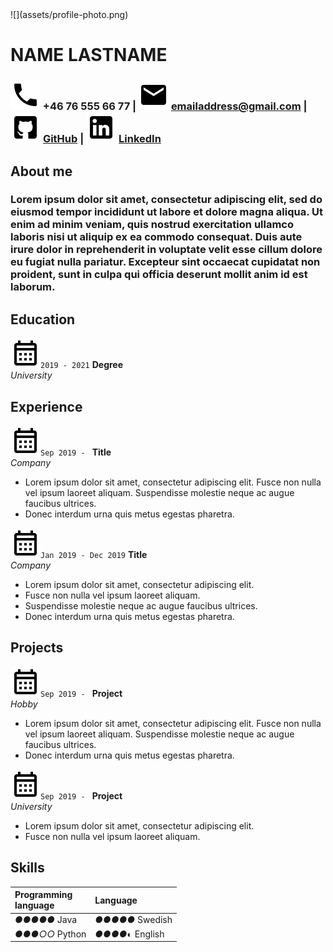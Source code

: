 <link href="https://fonts.googleapis.com/css?family=Roboto:400,100,100italic,300,300ita‌​lic,400italic,500,500italic,700,700italic,900italic,900&display=swap" rel="stylesheet"> 

<div id="profile-photo">![](assets/profile-photo.png)</div>

NAME LASTNAME
==============
### ![icon](assets/icons/phone.svg) +46 76 555 66 77 | ![icon](assets/icons/email.svg) emailaddress@gmail.com | ![icon](assets/icons/github-box.svg) [GitHub](https://github.com) | ![icon](assets/icons/linkedin-box.svg) [LinkedIn](https://www.linkedin.com)


About me
--------
### Lorem ipsum dolor sit amet, consectetur adipiscing elit, sed do eiusmod tempor incididunt ut labore et dolore magna aliqua. Ut enim ad minim veniam, quis nostrud exercitation ullamco laboris nisi ut aliquip ex ea commodo consequat. Duis aute irure dolor in reprehenderit in voluptate velit esse cillum dolore eu fugiat nulla pariatur. Excepteur sint occaecat cupidatat non proident, sunt in culpa qui officia deserunt mollit anim id est laborum.


Education
---------
![cal](assets/icons/calendar-month-outline.svg)`2019 - 2021` 
**Degree**  
*University*


Experience
----------
![cal](assets/icons/calendar-month-outline.svg)`Sep 2019 - ` 
**Title**  
*Company*  

- Lorem ipsum dolor sit amet, consectetur adipiscing elit. Fusce non nulla vel ipsum laoreet aliquam. Suspendisse molestie neque ac augue faucibus ultrices.
- Donec interdum urna quis metus egestas pharetra.

![cal](assets/icons/calendar-month-outline.svg)`Jan 2019 - Dec 2019` 
**Title**  
*Company*  

- Lorem ipsum dolor sit amet, consectetur adipiscing elit.
- Fusce non nulla vel ipsum laoreet aliquam.
- Suspendisse molestie neque ac augue faucibus ultrices.
- Donec interdum urna quis metus egestas pharetra.


Projects
--------
![cal](assets/icons/calendar-month-outline.svg)`Sep 2019 - ` 
**Project**  
*Hobby*  

- Lorem ipsum dolor sit amet, consectetur adipiscing elit. Fusce non nulla vel ipsum laoreet aliquam. Suspendisse molestie neque ac augue faucibus ultrices.
- Donec interdum urna quis metus egestas pharetra.

![cal](assets/icons/calendar-month-outline.svg)`Sep 2019 - ` 
**Project**  
*University*  

- Lorem ipsum dolor sit amet, consectetur adipiscing elit.
- Fusce non nulla vel ipsum laoreet aliquam.


Skills
------  
| Programming </br> language | Language              |
| :------------------------- | :-------------------- |
| <i>●●●●●</i>  Java         | <i>●●●●●</i>  Swedish |
| <i>●●●○○</i>  Python       | <i>●●●●◐</i>  English |